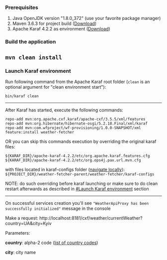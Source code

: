 ### Prerequisites
1. Java OpenJDK version "1.8.0_372" (use your favorite package manager)
2. Maven 3.6.3 for project build ([Download](https://maven.apache.org/docs/3.6.3/release-notes.html))
3. Apache Karaf 4.2.2 as environment ([Download](https://karaf.apache.org/archives))

### Build the application

`
mvn clean install
`
---
### Launch Karaf environment <a id="start_karaf"></a>
Run following command from the Apache Karaf root folder (`clean` is an optional argument for "clean environment start"):
```
bin/karaf clean
```
---
After Karaf has started, execute the following commands:
```
repo-add mvn:org.apache.cxf.karaf/apache-cxf/3.5.5/xml/features
repo-add mvn:org.hibernate/hibernate-osgi/5.2.18.Final/xml/karaf
repo-add mvn:com.wfproject/wf-provisioning/1.0.0-SNAPSHOT/xml
feature:install weather-fetcher
```
OR you can skip this commands execution by overriding the original karaf files:
```
${KARAF_DIR}/apache-karaf-4.2.2/etc/org.apache.karaf.features.cfg
${KARAF_DIR}/apache-karaf-4.2.2/etc/org.ops4j.pax.url.mvn.cfg
```
with files located in karaf-configs folder ([navigate locally](./weather-fetcher/karaf-configs)):
``
${PROJECT_DIR}/weather-fetcher-parent/weather-fetcher/karaf-configs
``

NOTE: do such overriding before karaf launching or make sure to do clean restart afterwards as described in [#Launch Karaf environment](#start_karaf) section

---

On successful services creation you'll see `"WeatherApiProxy has been successfully initialized"` message in the console

Make a request:
http://localhost:8181/cxf/weather/currentWeather?country=UA&city=Kyiv

Parameters:

**country**: alpha-2 code ([list of country codes](https://www.iban.com/country-codes))  

**city**: city name
